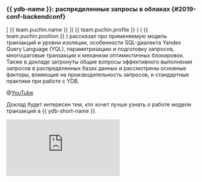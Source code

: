 ### {{ ydb-name }}: распределенные запросы в облаках {#2019-conf-backendconf}
[ {{ team.puchin.name }} ]( {{ team.puchin.profile }} ) ( {{ team.puchin.position }} ) рассказал про применяемую модель транзакций и уровни изоляции, особенности SQL-диалекта Yandex Query Language (YQL), параметризацию и подготовку запросов, многошаговые транзакции и механизм оптимистичных блокировок. Также в докладе затронуты общие вопросы эффективного выполнения запросов в распределенных базах данных и рассмотрены основные факторы, влияющие на производительность запросов, и стандартные практики при работе с YDB.

@[YouTube](https://youtu.be/V95bBGB-89Y?t=15514)

Доклад будет интересен тем, кто хочет лучше узнать о работе модели транзакций в {{ ydb-short-name }}.

![Презентация](https://github.com/ydb-platform/ydb-presentations/blob/main/2019/ru/backend_conf/presentation.pdf)